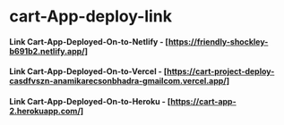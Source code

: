# cart-App-deploy-link
#### Link Cart-App-Deployed-On-to-Netlify - [https://friendly-shockley-b691b2.netlify.app/]
#### Link Cart-App-Deployed-On-to-Vercel - [https://cart-project-deploy-casdfvszn-anamikarecsonbhadra-gmailcom.vercel.app/]
#### Link Cart-App-Deployed-On-to-Heroku - [https://cart-app-2.herokuapp.com/]
